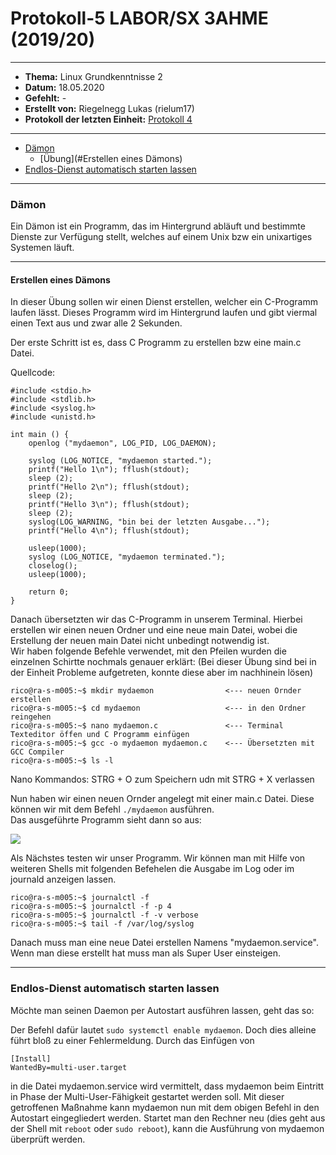 # Protokoll-5 LABOR/SX 3AHME (2019/20)

---------------------------------------------------------------------------------------------

* **Thema:** Linux Grundkenntnisse 2
* **Datum:** 18.05.2020
* **Gefehlt:** -
* **Erstellt von:** Riegelnegg Lukas (rielum17)
* **Protokoll der letzten Einheit:** [Protokoll 4](https://github.com/HTLMechatronics/m17-3ahme-la1-sx/blob/rielum17/Protokoll/protokoll-4_rielum17_2020-05-11.md)
----------------------------------------------------------------------------------------------

* [Dämon](#Dämon)
  * [Übung](#Erstellen eines Dämons)
* [Endlos-Dienst automatisch starten lassen](#endlos-dienst-automatisch-starten-lassen)

----------------------------------------------------------------------------------------------------------

### Dämon
Ein Dämon ist ein Programm, das im Hintergrund abläuft und bestimmte Dienste zur Verfügung stellt, welches auf einem Unix bzw ein unixartiges Systemen läuft.

----------------------------------------------------------------------------------------------------------

#### Erstellen eines Dämons
In dieser Übung sollen wir einen Dienst erstellen, welcher ein C-Programm laufen lässt. Dieses Programm wird im Hintergrund laufen und gibt viermal einen Text aus und zwar alle 2 Sekunden.

Der erste Schritt ist es, dass C Programm zu erstellen bzw eine main.c Datei.

Quellcode:
```
#include <stdio.h>
#include <stdlib.h>
#include <syslog.h>
#include <unistd.h>

int main () {
    openlog ("mydaemon", LOG_PID, LOG_DAEMON);

    syslog (LOG_NOTICE, "mydaemon started.");
    printf("Hello 1\n"); fflush(stdout);
    sleep (2);
    printf("Hello 2\n"); fflush(stdout);
    sleep (2);
    printf("Hello 3\n"); fflush(stdout);
    sleep (2);
    syslog(LOG_WARNING, "bin bei der letzten Ausgabe...");
    printf("Hello 4\n"); fflush(stdout);

    usleep(1000);
    syslog (LOG_NOTICE, "mydaemon terminated.");
    closelog();
    usleep(1000);

    return 0;
}
```

Danach übersetzten wir das C-Programm in unserem Terminal. Hierbei erstellen wir einen neuen Ordner und eine neue main Datei, wobei die Erstellung der neuen main Datei nicht unbedingt notwendig ist.  
Wir haben folgende Befehle verwendet, mit den Pfeilen wurden die einzelnen Schirtte nochmals genauer erklärt:
(Bei dieser Übung sind bei in der Einheit Probleme aufgetreten, konnte diese aber im nachhinein lösen)
```
rico@ra-s-m005:~$ mkdir mydaemon                <--- neuen Ornder erstellen
rico@ra-s-m005:~$ cd mydaemon                   <--- in den Ordner reingehen
rico@ra-s-m005:~$ nano mydaemon.c               <--- Terminal Texteditor öffen und C Programm einfügen
rico@ra-s-m005:~$ gcc -o mydaemon mydaemon.c    <--- Übersetzten mit GCC Compiler
rico@ra-s-m005:~$ ls -l  
```
Nano Kommandos: STRG + O zum Speichern udn mit STRG + X verlassen

Nun haben wir einen neuen Ornder angelegt mit einer main.c Datei. Diese können wir mit dem Befehl ```./mydaemon``` ausführen.  
Das ausgeführte Programm sieht dann so aus:

![](https://cdn.discordapp.com/attachments/533640508439003137/712609273674334248/Bildschirmfoto_2020-05-20_12-02-43.png)

Als Nächstes testen wir unser Programm. Wir können man mit Hilfe von weiteren Shells mit folgenden Befehelen die Ausgabe im Log oder im journald anzeigen lassen.
```
rico@ra-s-m005:~$ journalctl -f
rico@ra-s-m005:~$ journalctl -f -p 4
rico@ra-s-m005:~$ journalctl -f -v verbose
rico@ra-s-m005:~$ tail -f /var/log/syslog
```
Danach muss man eine neue Datei erstellen Namens "mydaemon.service".
Wenn man diese erstellt hat muss man als Super User einsteigen.

----------------------------------------------------------------------------------------------------------

### Endlos-Dienst automatisch starten lassen
Möchte man seinen Daemon per Autostart ausführen lassen, geht das so:

Der Befehl dafür lautet `sudo systemctl enable mydaemon`. Doch dies alleine führt bloß zu einer Fehlermeldung. Durch das Einfügen von
```
[Install]
WantedBy=multi-user.target
```
 in die Datei mydaemon.service wird vermittelt, dass mydaemon beim Eintritt in Phase der Multi-User-Fähigkeit gestartet werden soll. Mit dieser getroffenen Maßnahme kann mydaemon nun mit dem obigen Befehl in den Autostart eingegliedert werden. Startet man den Rechner neu (dies geht aus der Shell mit `reboot` oder `sudo reboot`), kann die Ausführung von mydaemon überprüft werden.
